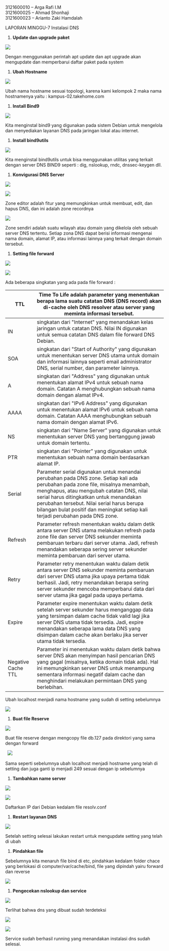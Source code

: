 3121600010 – Arga Rafi I.M  
3121600025 – Ahmad Shonhaji  
3121600023 – Arianto Zaki Hamdalah  


LAPORAN MINGGU-7 Instalasi DNS

1. **Update dan upgrade paket**

![](Aspose.Words.959c2954-c2de-4028-9abb-dca56bf5285c.001.png)

Dengan menggunakan perintah apt update dan apt upgrade akan mengupdate dan memperbarui daftar paket pada system

1. **Ubah Hostname**

![](Aspose.Words.959c2954-c2de-4028-9abb-dca56bf5285c.002.png)

Ubah nama hostname sesuai topologi, karena kami kelompok 2 maka nama hostnamenya yaitu : kampus-02.takehome.com

1. **Install Bind9**

![](Aspose.Words.959c2954-c2de-4028-9abb-dca56bf5285c.003.png)

Kita menginstal bind9 yang digunakan pada sistem Debian untuk mengelola dan menyediakan layanan DNS pada jaringan lokal atau internet.

1. **Install bind9utils**

![](Aspose.Words.959c2954-c2de-4028-9abb-dca56bf5285c.004.png)

Kita menginstal bind9utils untuk bisa menggunakan utilitas yang terkait dengan server DNS BIND9 seperti : dig, nslookup, rndc, dnssec-keygen dll.

1. **Konvigurasi DNS Server**

![](Aspose.Words.959c2954-c2de-4028-9abb-dca56bf5285c.005.png)

![](Aspose.Words.959c2954-c2de-4028-9abb-dca56bf5285c.006.png)

Zone editor adalah fitur yang memungkinkan untuk membuat, edit, dan hapus DNS, dan ini adalah zone recordnya

![](Aspose.Words.959c2954-c2de-4028-9abb-dca56bf5285c.007.png)

Zone sendiri adalah suatu wilayah atau domain yang dikelola oleh sebuah server DNS tertentu. Setiap zona DNS dapat berisi informasi mengenai nama domain, alamat IP, atau informasi lainnya yang terkait dengan domain tersebut.

1. **Setting file forward**

![](Aspose.Words.959c2954-c2de-4028-9abb-dca56bf5285c.008.png)

![](Aspose.Words.959c2954-c2de-4028-9abb-dca56bf5285c.009.png)

Ada beberapa singkatan yang ada pada file forward :

|TTL|Time To Life adalah parameter yang menentukan berapa lama suatu catatan DNS (DNS record) akan di-cache oleh DNS resolver atau server yang meminta informasi tersebut.|
| - | - |
|IN|singkatan dari "Internet" yang menandakan kelas jaringan untuk catatan DNS. Nilai IN digunakan untuk semua catatan DNS dalam file forward DNS Debian.|
|SOA|singkatan dari "Start of Authority" yang digunakan untuk menentukan server DNS utama untuk domain dan informasi lainnya seperti email administrator DNS, serial number, dan parameter lainnya.|
|A|singkatan dari "Address" yang digunakan untuk menentukan alamat IPv4 untuk sebuah nama domain. Catatan A menghubungkan sebuah nama domain dengan alamat IPv4.|
|AAAA|singkatan dari "IPv6 Address" yang digunakan untuk menentukan alamat IPv6 untuk sebuah nama domain. Catatan AAAA menghubungkan sebuah nama domain dengan alamat IPv6.|
|NS|singkatan dari "Name Server" yang digunakan untuk menentukan server DNS yang bertanggung jawab untuk domain tertentu.|
|PTR|singkatan dari "Pointer" yang digunakan untuk menentukan sebuah nama domain berdasarkan alamat IP.|
|Serial|Parameter serial digunakan untuk menandai perubahan pada DNS zone. Setiap kali ada perubahan pada zone file, misalnya menambah, menghapus, atau mengubah catatan DNS, nilai serial harus ditingkatkan untuk menandakan perubahan tersebut. Nilai serial harus berupa bilangan bulat positif dan meningkat setiap kali terjadi perubahan pada DNS zone.|
|Refresh|Parameter refresh menentukan waktu dalam detik antara server DNS utama melakukan refresh pada zone file dan server DNS sekunder meminta pembaruan terbaru dari server utama. Jadi, refresh menandakan seberapa sering server sekunder meminta pembaruan dari server utama.|
|Retry|Parameter retry menentukan waktu dalam detik antara server DNS sekunder meminta pembaruan dari server DNS utama jika upaya pertama tidak berhasil. Jadi, retry menandakan berapa sering server sekunder mencoba memperbarui data dari server utama jika gagal pada upaya pertama.|
|Expire|Parameter expire menentukan waktu dalam detik setelah server sekunder harus menganggap data yang tersimpan dalam cache tidak valid lagi jika server DNS utama tidak tersedia. Jadi, expire menandakan seberapa lama data DNS yang disimpan dalam cache akan berlaku jika server utama tidak tersedia.|
|Negative Cache TTL|Parameter ini menentukan waktu dalam detik bahwa server DNS akan menyimpan hasil pencarian DNS yang gagal (misalnya, ketika domain tidak ada). Hal ini memungkinkan server DNS untuk menampung sementara informasi negatif dalam cache dan menghindari melakukan permintaan DNS yang berlebihan.|

Ubah localhost menjadi nama hostname yang sudah di setting sebelumnya

![](Aspose.Words.959c2954-c2de-4028-9abb-dca56bf5285c.010.png)

1. **Buat file Reserve**

![](Aspose.Words.959c2954-c2de-4028-9abb-dca56bf5285c.011.png)

Buat file reserve dengan mengcopy file db.127 pada direktori yang sama dengan forward

` `![](Aspose.Words.959c2954-c2de-4028-9abb-dca56bf5285c.012.png)

Sama seperti sebelumnya ubah localhost menjadi hostname yang telah di setting dan juga ganti ip menjadi 249 sesuai dengan ip sebelumnya

1. **Tambahkan name server**

![](Aspose.Words.959c2954-c2de-4028-9abb-dca56bf5285c.013.png)

![](Aspose.Words.959c2954-c2de-4028-9abb-dca56bf5285c.014.png)

Daftarkan IP dari Debian kedalam file resolv.conf

1. **Restart layanan DNS**

![](Aspose.Words.959c2954-c2de-4028-9abb-dca56bf5285c.015.png)

Setelah setting selesai lakukan restart untuk mengupdate setting yang telah di ubah

1. **Pindahkan file**

Sebelumnya kita menaruh file bind di etc, pindahkan kedalam folder chace yang berlokasi di computer/var/cache/bind, file yang dipindah yairu forward dan reverse

![](Aspose.Words.959c2954-c2de-4028-9abb-dca56bf5285c.016.png)

1. **Pengecekan nslookup dan service**

![](Aspose.Words.959c2954-c2de-4028-9abb-dca56bf5285c.017.png)

Terlihat bahwa dns yang dibuat sudah terdeteksi

![](Aspose.Words.959c2954-c2de-4028-9abb-dca56bf5285c.018.png)

![](Aspose.Words.959c2954-c2de-4028-9abb-dca56bf5285c.019.png)

Service sudah berhasil running yang menandakan instalasi dns sudah selesai.
